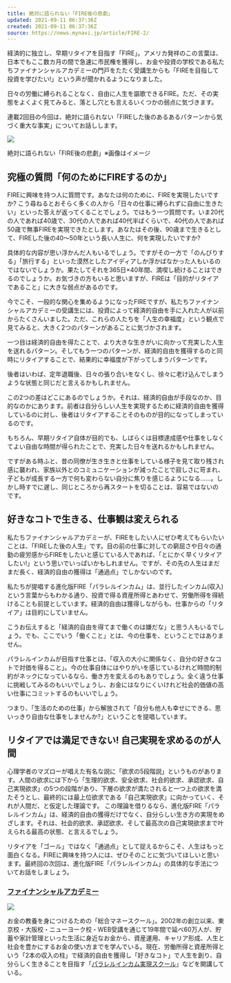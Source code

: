 ```yaml
---
title: 絶対に語られない「FIRE後の悲劇」
updated: 2021-09-11 06:37:36Z
created: 2021-09-11 06:37:36Z
source: https://news.mynavi.jp/article/FIRE-2/
---
```


経済的に独立し、早期リタイアを目指す「FIRE」。アメリカ発祥のこの言葉は、日本でもここ数カ月の間で急速に市民権を獲得し、お金や投資の学校である私たちファイナンシャルアカデミーの門戸をたたく受講生からも「FIREを目指して投資を学びたい!」という声が聞かれるようになりました。

日々の労働に縛られることなく、自由に人生を謳歌できるFIRE。ただ、その実態をよくよく見てみると、落とし穴とも言えるいくつかの弱点に気づきます。

連載2回目の今回は、絶対に語られない「FIREした後のあるあるパターンから気づく重大な事実」についてお話しします。

[![](images/001.jpg/webp)](https://news.mynavi.jp/photo/article/FIRE-2/images/001l.jpg)

絶対に語られない「FIRE後の悲劇」※画像はイメージ

## 究極の質問「何のためにFIREするのか」

FIREに興味を持つ人に質問です。あなたは何のために、FIREを実現したいですか? こう尋ねるとおそらく多くの人から「日々の仕事に縛られずに自由に生きたい」といった答えが返ってくることでしょう。ではもう一つ質問です。いま20代の人であれば40歳で、30代の人であれば40代半ばくらいで、40代の人であれば50歳で無事FIREを実現できたとします。あなたはその後、90歳まで生きるとして、FIREした後の40～50年という長い人生に、何を実現したいですか?

具体的な内容が思い浮かんだ人もいるでしょう。ですがその一方で「のんびりする」「旅行する」といった漠然としたアイディアしか浮かばなかった人もいるのではないでしょうか。果たしてそれを365日×40年間、満喫し続けることはできるのでしょうか。お気づきの方もいると思いますが、FIREは「目的がリタイアであること」に大きな弱点があるのです。

今でこそ、一般的な関心を集めるようになったFIREですが、私たちファイナンシャルアカデミーの受講生には、投資によって経済的自由を手に入れた人が以前からたくさんいました。ただ、これらの人たちを「人生の幸福度」という観点で見てみると、大きく2つのパターンがあることに気づかされます。

一つ目は経済的自由を得たことで、より大きな生きがいに向かって充実した人生を送れるパターン。そしてもう一つのパターンが、経済的自由を獲得するのと同時にリタイアすることで、結果的に幸福度が下がってしまうパターンです。

後者はいわば、定年退職後、日々の張り合いをなくし、徐々に老け込んでしまうような状態と同じだと言えるかもしれません。

この2つの差はどこにあるのでしょうか。それは、経済的自由が手段なのか、目的なのかにあります。前者は自分らしい人生を実現するために経済的自由を獲得しているのに対し、後者はリタイアすることそのものが目的になってしまっているのです。

もちろん、早期リタイア自体が目的でも、しばらくは目標達成感や仕事をしなくてよい自由な時間が得られたことで、充実した日々を送れるかもしれません。

ですがある時ふと、昔の同僚が生き生きと仕事をしている様子を見て取り残され感に襲われ、家族以外とのコミュニケーションが減ったことで寂しさに苛まれ、子どもが成長する一方で何も変わらない自分に焦りを感じるようになる……。しかし時すでに遅し、同じところから再スタートを切ることは、容易ではないのです。

## 好きなコトで生きる、仕事観は変えられる

私たちファイナンシャルアカデミーが、FIREをしたい人にぜひ考えてもらいたいことは、「FIREした後の人生」です。目の前の仕事に対しての窮屈さや日々の通勤の疲労感からFIREをしたいと感じている人であれば、「とにかく早くリタイアしたい!」という思いでいっぱいかもしれません。ですが、その先の人生はまだまだ長く、経済的自由の獲得は「通過点」でしかないのです。

私たちが提唱する進化版FIRE「パラレルインカム」は、並行したインカム(収入)という言葉からもわかる通り、投資で得る資産所得とあわせて、労働所得を得続けることも前提としています。経済的自由は獲得しながらも、仕事からの「リタイア」は目的にしていません。

こうお伝えすると「経済的自由を得てまで働くのは嫌だな」と思う人もいるでしょう。でも、ここでいう「働くこと」とは、今の仕事を、ということではありません。

パラレルインカムが目指す仕事とは、「収入の大小に関係なく、自分の好きなコトで対価を得ること」。今の仕事自体にはやりがいを感じているけれど時間的制約がネックになっているなら、働き方を変えるのもありでしょう。全く違う仕事に挑戦してみるのもいいでしょうし、お金にはなりにくいけれど社会的価値の高い仕事にコミットするのもいいでしょう。

つまり、「生活のための仕事」から解放されて「自分も他人も幸せにできる、思いっきり自由な仕事をしませんか?」ということを提唱しています。

## リタイアでは満足できない! 自己実現を求めるのが人間

心理学者のマズローが唱えた有名な説に「欲求の5段階説」というものがあります。人間の欲求には下から「生理的欲求、安全欲求、社会的欲求、承認欲求、自己実現欲求」の5つの段階があり、下層の欲求が満たされると一つ上の欲求を満たそうとし、最終的には最上位欲求である「自己実現欲求」に向かっていく、それが人間だ、と仮定した理論です。この理論を借りるなら、進化版FIRE「パラレルインカム」は、経済的自由の獲得だけでなく、自分らしい生き方の実現をめざします。それは、社会的欲求、承認欲求、そして最高次の自己実現欲求まで叶えられる最高の状態、と言えるでしょう。

リタイアを「ゴール」ではなく「通過点」として捉えるからこそ、人生はもっと面白くなる。FIREに興味を持つ人には、ぜひそのことに気づいてほしいと思います。最終回の次回は、進化版FIRE「パラレルインカム」の具体的な手法についてお話をしましょう。

### [ファイナンシャルアカデミー](https://www.f-academy.jp/)

 ![](images/100.jpg/webp)

お金の教養を身につけるための「総合マネースクール」。2002年の創立以来、東京校・大阪校・ニューヨーク校・WEB受講を通じて19年間で延べ60万人が、貯蓄や家計管理といった生活に身近なお金から、資産運用、キャリア形成、人生と社会を豊かにするお金の使い方までを学んでいる。現在、労働所得と資産所得という「2本の収入の柱」で経済的自由を獲得し「好きなコト」で人生を創り、自分らしく生きることを目指す「[パラレルインカム実現スクール](https://www.f-academy.jp/school/parallelincome.html)」などを開講している。